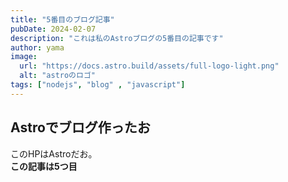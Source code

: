```yaml
---
title: "5番目のブログ記事"
pubDate: 2024-02-07
description: "これは私のAstroブログの5番目の記事です"
author: yama
image:
  url: "https://docs.astro.build/assets/full-logo-light.png"
  alt: "astroのロゴ"
tags: ["nodejs", "blog" , "javascript"]
---
```

## Astroでブログ作ったお
このHPはAstroだお。  
**この記事は5つ目**